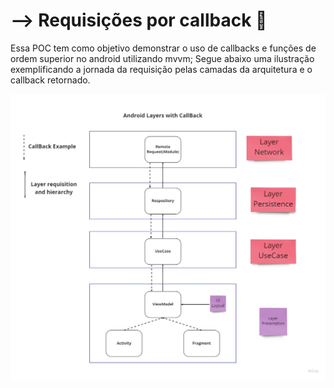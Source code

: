-->
Requisições por callback :iphone: 
====
<p> 
    Essa POC tem como objetivo demonstrar o uso de callbacks e funções de ordem superior no android utilizando mvvm;
    Segue abaixo uma ilustração exemplificando a jornada da requisição pelas camadas da arquitetura e o callback retornado.
</p>


![Screenshot](callback_example.jpg 'Flow')
